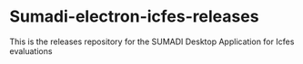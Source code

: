 # Sumadi-electron-icfes-releases
This is the releases repository for the SUMADI Desktop Application for Icfes evaluations
